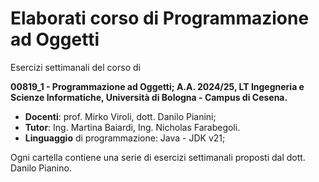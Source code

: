 # Elaborati corso di Programmazione ad Oggetti
Esercizi settimanali del corso di

**00819_1 - Programmazione ad Oggetti; A.A. 2024/25, LT Ingegneria e Scienze Informatiche, Università di Bologna - Campus di Cesena.**

- **Docenti**: prof. Mirko Viroli, dott. Danilo Pianini;
- **Tutor**: Ing. Martina Baiardi, Ing. Nicholas Farabegoli.
- **Linguaggio** di programmazione: Java - JDK v21;

Ogni cartella contiene una serie di esercizi settimanali proposti dal dott. Danilo Pianino.
